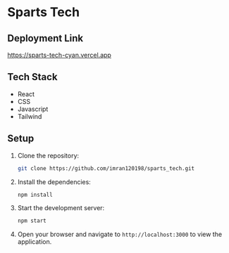 # Sparts Tech

## Deployment Link
https://sparts-tech-cyan.vercel.app

## Tech Stack

* React
* CSS
* Javascript
* Tailwind

## Setup


1. Clone the repository:

   ```bash
   git clone https://github.com/imran120198/sparts_tech.git
   ```

2. Install the dependencies:

   ```bash
   npm install
   ```

3. Start the development server:

   ```bash
   npm start
   ```

4. Open your browser and navigate to `http://localhost:3000` to view the application.
